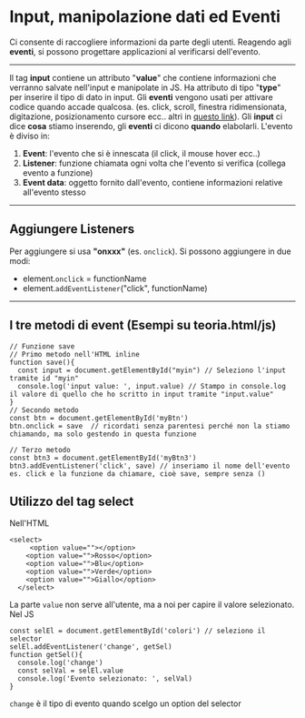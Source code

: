 # Input, manipolazione dati ed Eventi

Ci consente di raccogliere informazioni da parte degli utenti. Reagendo agli **eventi**, si possono progettare applicazioni al verificarsi dell'evento.

---
Il tag **input** contiene un attributo "**value**" che contiene informazioni che verranno salvate nell'input e manipolate in JS. Ha attributo di tipo "**type**" per inserire il tipo di dato in input. Gli **eventi** vengono usati per attivare codice quando accade qualcosa. (es. click, scroll, finestra ridimensionata, digitazione, posizionamento cursore ecc.. altri in [questo link](https://www.w3schools.com/jsref/dom_obj_event.asp)). Gli **input** ci dice **cosa** stiamo inserendo, gli **eventi** ci dicono **quando** elabolarli.
L'evento è diviso in:
1. **Event**: l'evento che si è innescata (il click, il mouse hover ecc..)
2. **Listener**: funzione chiamata ogni volta che l'evento si verifica (collega evento a funzione)
3. **Event data**: oggetto fornito dall'evento, contiene informazioni relative all'evento stesso

---
## Aggiungere Listeners
Per aggiungere si usa **"onxxx"** (es. `onclick`). Si possono aggiungere in due modi:
* element.`onclick` = functionName
* element.`addEventListener`("click", functionName)

---
## I tre metodi di event (Esempi su teoria.html/js)
```
// Funzione save
// Primo metodo nell'HTML inline
function save(){ 
  const input = document.getElementById("myin") // Seleziono l'input tramite id "myin"
  console.log('input value: ', input.value) // Stampo in console.log il valore di quello che ho scritto in input tramite "input.value"
}
// Secondo metodo
const btn = document.getElementById('myBtn')
btn.onclick = save  // ricordati senza parentesi perché non la stiamo chiamando, ma solo gestendo in questa funzione

// Terzo metodo
const btn3 = document.getElementById('myBtn3')
btn3.addEventListener('click', save) // inseriamo il nome dell'evento es. click e la funzione da chiamare, cioè save, sempre senza ()
```
## Utilizzo del tag select

Nell'HTML
```
<select>
     <option value=""></option>
    <option value="">Rosso</option>
    <option value="">Blu</option>
    <option value="">Verde</option>
    <option value="">Giallo</option>
  </select>
```
La parte `value` non serve all'utente, ma a noi per capire il valore selezionato.
Nel JS
```
const selEl = document.getElementById('colori') // seleziono il selector
selEl.addEventListener('change', getSel)
function getSel(){
  console.log('change')
  const selVal = selEl.value
  console.log('Evento selezionato: ', selVal)
}
```
`change` è il tipo di evento quando scelgo un option del selector